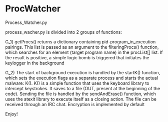 # ProcWatcher
Process_Watcher.py

process_wacher.py is divided into 2 groups of functions:

G_1) getProcs() returns a dictionary containing pid-program_in_execution pairings. This list is passed as an argument to the filteringProcs() function, which searches for an element (target program name) in the procList[] list. If the result is positive, a simple logic bomb is triggered that initiates the keylogger in the background

G_2) The start of background execution is handled by the startK() function, which sets the execution flags as a separate process and starts the actual malware: K().
K() is a simple function that uses the keyboard library to intercept keystrokes. It saves to a file (OUT, present at the beginning of the code).
Sending the file is handled by the sendAndErase() function, which uses the atexit library to execute itself as a closing action.
The file can be received through an IRC chat. Encryption is implemented by default

Enjoy!